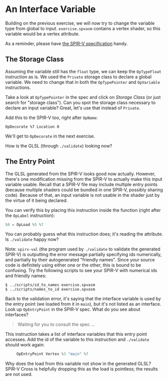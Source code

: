 # An Interface Variable

Building on the previous exercise, we will now try to change the variable type from global to input.
`exercise.spvasm` contains a vertex shader, so this variable would be a vertex attribute.

As a reminder, please have [the SPIR-V specification][SPIRV-spec] handy.

[SPIRV-spec]: https://www.khronos.org/registry/spir-v/specs/unified1/SPIRV.html

## The Storage Class

Assuming the variable still has the `float` type, we can keep the `OpTypeFloat` instruction as is.
We used the `Private` storage class to declare a global variable.  We need to change that in both
the `OpTypePointer` and `OpVariable` instructions.

Take a look at `OpTypePointer` in the spec and click on _Storage Class_ (or just search for "storage
class").  Can you spot the storage class necessary to declare an input variable?  Great, let's use
that instead of `Private`.

Add this to the SPIR-V too, right after `OpName`:

```elisp
OpDecorate %7 Location 0
```

We'll get to `OpDecorate` in the next exercise.

How is the GLSL (through `./validate`) looking now?

## The Entry Point

The GLSL generated from the SPIR-V looks good now actually.  However, there's one modification
missing from the SPIR-V to actually make this input variable usable.  Recall that a SPIR-V file may
include multiple entry points (because multiple shaders could be bundled in one SPIR-V, possibly
sharing code).  Because of that, an input variable is not usable in the shader just by the virtue of
it being declared.

You can verify this by placing this instruction inside the function (right after the `OpLabel`
instruction):

```swift
%8 = OpLoad %5 %7
```

You can probably guess what this instruction does; it's reading the attribute.  Is `./validate`
happy now?

Note: `spirv-val` (the program used by `./validate` to validate the generated SPIR-V) is outputting
the error message partially specifying ids numerically, and partially by their autogenerated
"friendly names".  Since your source code is definitely using either one or the other, this is bound
to be confusing.  Try the following scripts to see your SPIR-V with numerical ids and friendly
names:

    $ ../scripts/id_to_names exercise.spvasm
    $ ../scripts/names_to_id exercise.spvasm

Back to the validation error, it's saying that the interface variable is used by the entry point (we
loaded from it in `main`), but it's not listed as an interface.  Look up `OpEntryPoint` in the
SPIR-V spec.  What do you see about interfaces?

> Waiting for you to consult the spec ...

This instruction takes a list of interface variables that this entry point accesses.  Add the
id of the variable to this instruction and `./validate` should work again:

```swift
     OpEntryPoint Vertex %3 "main" %7
```

Why does the load from this variable not show in the generated GLSL?  SPIR-V Cross is helpfully
dropping this as the load is pointless; the results are not used.
